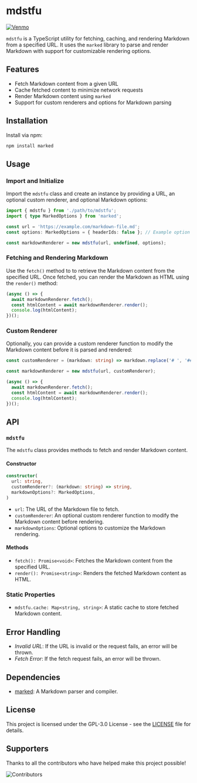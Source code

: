# mdstfu

[![Venmo](https://img.shields.io/badge/Venmo-Click_here!-blue?style=for-the-badge&logo=venmo&logoColor=white&color=ff4b5c)](https://venmo.com/u/colackbtw)

`mdstfu` is a TypeScript utility for fetching, caching, and rendering Markdown from a specified URL. It uses the `marked` library to parse and render Markdown with support for customizable rendering options.

## Features

- Fetch Markdown content from a given URL
- Cache fetched content to minimize network requests
- Render Markdown content using `marked`
- Support for custom renderers and options for Markdown parsing

## Installation

Install via npm:

```bash
npm install marked
```

## Usage

### Import and Initialize

Import the `mdstfu` class and create an instance by providing a URL, an optional custom renderer, and optional Markdown options:

```typescript
import { mdstfu } from './path/to/mdstfu';
import { type MarkedOptions } from 'marked';

const url = 'https://example.com/markdown-file.md';
const options: MarkedOptions = { headerIds: false }; // Example option

const markdownRenderer = new mdstfu(url, undefined, options);
```

### Fetching and Rendering Markdown

Use the `fetch()` method to to retrieve the Markdown content from the specified URL. Once fetched, you can render the Markdown as HTML using the `render()` method:

```typescript
(async () => {
  await markdownRenderer.fetch();
  const htmlContent = await markdownRenderer.render();
  console.log(htmlContent);
})();
```

### Custom Renderer

Optionally,  you can provide a custom renderer function to modify the Markdown content before it is parsed and rendered:

```typescript
const customRenderer = (markdown: string) => markdown.replace('# ', '## ');

const markdownRenderer = new mdstfu(url, customRenderer);

(async () => {
  await markdownRenderer.fetch();
  const htmlContent = await markdownRenderer.render();
  console.log(htmlContent);
})();
```

## API

### `mdstfu`

The `mdstfu` class provides methods to fetch and render Markdown content.

#### Constructor

```typescript
constructor(
  url: string,
  customRenderer?: (markdown: string) => string,
  markdownOptions?: MarkedOptions,
)
```

- `url`: The URL of the Markdown file to fetch.
- `customRenderer`: An optional custom renderer function to modify the Markdown content before rendering.
- `markdownOptions`: Optional options to customize the Markdown rendering.

#### Methods

- `fetch(): Promise<void>`: Fetches the Markdown content from the specified URL.
- `render(): Promise<string>`: Renders the fetched Markdown content as HTML.

### Static Properties

- `mdstfu.cache: Map<string, string>`: A static cache to store fetched Markdown content.

## Error Handling

- *Invalid URL*: If the URL is invalid or the request fails, an error will be thrown.
- *Fetch Error*: If the fetch request fails, an error will be thrown.

## Dependencies

- [marked](https://www.npmjs.com/package/marked): A Markdown parser and compiler.

## License

This project is licensed under the GPL-3.0 License - see the [LICENSE](LICENSE) file for details.

## Supporters

Thanks to all the contributors who have helped make this project possible!

![Contributors](https://contrib.rocks/image?repo=colack/mdstfu)
